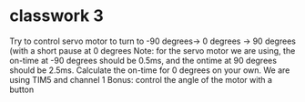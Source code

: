 # classwork 3

Try to control servo motor to turn to -90 degrees-> 0 degrees -> 90 degrees (with a short pause at 0 degrees
Note: for the servo motor we are using, the on-time at -90 degrees should be 0.5ms, and the ontime at 90 degrees should be 2.5ms. Calculate the on-time for 0 degrees on your own.
We are using TIM5 and channel 1
Bonus: control the angle of the motor with a button
